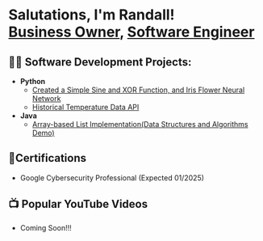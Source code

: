 <h1>Salutations, I'm Randall! <br/><a href="https://www.linkedin.com/in/randallgadduang/">Business Owner</a>, <a href="https://github.com/RConradG/RConradG">Software Engineer</a></h1>

<h2>👨‍💻 Software Development Projects:</h2>

- <b>Python</b>
  - [Created a Simple Sine and XOR Function, and Iris Flower Neural Network](https://github.com/RConradG/NeuralNetwork)
  - [Historical Temperature Data API](https://github.com/RConradG/HistoricalTemperatureDataAPI)
- <b>Java</b>
  - [Array-based List Implementation(Data Structures and Algorithms Demo)](https://github.com/RConradG/JavaProjectPortfolio)
 
<h2>📃Certifications</h2>

- Google Cybersecurity Professional (Expected 01/2025)


<h2>📺 Popular YouTube Videos</h2>

- Coming Soon!!!

<!--
<h2> 🤳 Connect with me:</h2>

[<img align="left" alt="JoshMadakor | YouTube" width="22px" src="https://cdn.jsdelivr.net/npm/simple-icons@v3/icons/youtube.svg" />][youtube]
[<img align="left" alt="JoshMadakor | Twitter" width="22px" src="https://cdn.jsdelivr.net/npm/simple-icons@v3/icons/twitter.svg" />][twitter]
[<img align="left" alt="JoshMadakor | LinkedIn" width="22px" src="https://cdn.jsdelivr.net/npm/simple-icons@v3/icons/linkedin.svg" />][linkedin]
[<img align="left" alt="JoshMadakor | Instagram" width="22px" src="https://cdn.jsdelivr.net/npm/simple-icons@v3/icons/instagram.svg" />][instagram]

[twitter]: https://twitter.com/joshmadakor
[youtube]: https://www.youtube.com/c/joshmadakor
[instagram]: https://www.instagram.com/joshmadakor/
[linkedin]: https://linkedin.com/in/joshmadakor

**joshmadakor1/joshmadakor1** is a ✨ _special_ ✨ repository because its `README.md` (this file) appears on your GitHub profile.

Here are some ideas to get you started:

- 🔭 I’m currently working on ...
- 🌱 I’m currently learning ...
- 👯 I’m looking to collaborate on ...
- 🤔 I’m looking for help with ...
- 💬 Ask me about ...
- 📫 How to reach me: ...
- 😄 Pronouns: ...
- ⚡ Fun fact: ...
-->
